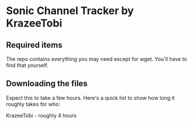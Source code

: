 # Sonic Channel Tracker by KrazeeTobi
## Required items
The repo contains everything you may need except for wget. You'll have to find that yourself.
## Downloading the files
Expect this to take a few hours. Here's a quick list to show how long it roughly takes for who:

KrazeeTobi - roughly 4 hours